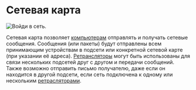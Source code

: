 # Сетевая карта

![Войди в сеть.](oredict:oc:lanCard)

Сетевая карта позволяет [компьютерам](../general/computer.md) отправлять и получать сетевые сообщения. Сообщения (или пакеты) будут отправлены всем принимающим устройствам в подсети или конкретной сетевой карте (при указании её адреса). [Ретрансляторы](../block/relay.md) могут быть использованы для связи нескольких подсетей друг с другом и передачи сообщений. Также возможно отправить письмо получателю, даже если он находится в другой подсети, если сеть подключена к одному или нескольким [ретрасляторами](../block/relay.md).
